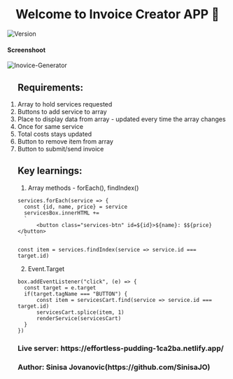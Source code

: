 <h1 align="center">Welcome to Invoice Creator APP 👋</h1>
<p>
  <img alt="Version" src="https://img.shields.io/badge/version-1.0-blue.svg?cacheSeconds=2592000" />
</p>
 <h4>Screenshoot</h4>
 <img src="https://i.ibb.co/4NHQP0P/Inovice-Generator.png" alt="Inovice-Generator" border="0">

<ol>
  <h2>Requirements: </h2>
   <li> Array to hold services requested </li>
   <li> Buttons to add service to array </li>
   <li> Place to display data from array - updated every time the array changes</li>
   <li> Once for same service</li>
   <li> Total costs stays updated</li>
   <li> Button to remove item from array</li>
   <li> Button to submit/send invoice</li>
</ol>
<ul>
  
<h2>Key learnings: </h2>
  
1. Array methods - forEach(), findIndex()
  ```
  services.forEach(service => {
    const {id, name, price} = service
    servicesBox.innerHTML += 
    `
        <button class="services-btn" id=${id}>${name}: $${price}</button>
    `
  ```
  ```
  const item = services.findIndex(service => service.id === target.id)
  ```
  
2. Event.Target
  ```
  box.addEventListener("click", (e) => {
    const target = e.target
    if(target.tagName === "BUTTON") {
        const item = servicesCart.find(service => service.id === target.id)
        servicesCart.splice(item, 1)
        renderService(servicesCart)
    }
})
  ```

  
 <h3>Live server: https://effortless-pudding-1ca2ba.netlify.app/</h3>
  
 <h3>Author: Sinisa Jovanovic(https://github.com/SinisaJO)</h3>

